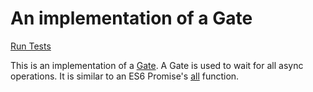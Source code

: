 # An implementation of a Gate

[Run Tests](https://ryanbard.github.io/coding-katas/javascript/concurrency/gate/gate.html)

This is an implementation of a [Gate](https://github.com/getify/You-Dont-Know-JS/blob/master/async%20%26%20performance/ch1.md).  A Gate is used to wait for all async operations.  It is similar to an ES6 Promise's [all](https://developer.mozilla.org/en-US/docs/Web/JavaScript/Reference/Global_Objects/Promise/all) function.
